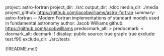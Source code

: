 project: astro-fortran
project_dir: ./src
output_dir: ./doc
media_dir: ./media
project_github: https://github.com/jacobwilliams/astro-fortran
summary: astro-fortran -- Modern Fortran implementations of standard models used in fundamental astronomy
author: Jacob Williams
github: https://github.com/jacobwilliams
predocmark_alt: >
predocmark: <
docmark_alt:
docmark: !
display: public
source: true
graph: true
exclude: test.f90
exclude_dir: ./src/tests

{!README.md!}
